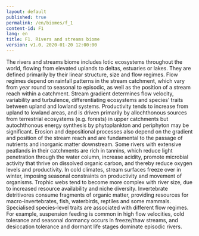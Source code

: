 ```yaml
---
layout: default
published: true
permalink: /en/biomes/f_1
content-id: F1
lang: en
title: F1. Rivers and streams biome
version: v1.0, 2020-01-20 12:00:00
---
```


The rivers and streams biome includes lotic ecosystems throughout the world, flowing from elevated uplands to deltas, estuaries or lakes. They are defined primarily by their linear structure, size and flow regimes. Flow regimes depend on rainfall patterns in the stream catchment, which vary from year round to seasonal to episodic, as well as the position of a stream reach within a catchment. Stream gradient determines flow velocity, variability and turbulence, differentiating ecosystems and species’ traits between upland and lowland systems. Productivity tends to increase from upland to lowland areas, and is driven primarily by allochthonous sources from terrestrial ecosystems (e.g. forests) in upper catchments but autochthonous energy synthesis by phytoplankton and periphyton may be significant. Erosion and depositional processes also depend on the gradient and position of the stream reach and are fundamental to the passage of nutrients and inorganic matter downstream. Some rivers with extensive peatlands in their catchments are rich in tannins, which reduce light penetration through the water column, increase acidity, promote microbial activity that thrive on dissolved organic carbon, and thereby reduce oxygen levels and productivity. In cold climates, stream surfaces freeze over in winter, imposing seasonal constraints on productivity and movement of organisms. Trophic webs tend to become more complex with river size, due to increased resource availability and niche diversity. Invertebrate detritivores consume fragments of organic matter, providing resources for macro-invertebrates, fish, waterbirds, reptiles and some mammals.  Specialised species-level traits are associated with different flow regimes. For example, suspension feeding is common in high flow velocities, cold tolerance and seasonal dormancy occurs in freeze/thaw streams, and desiccation tolerance and dormant life stages dominate episodic rivers.
